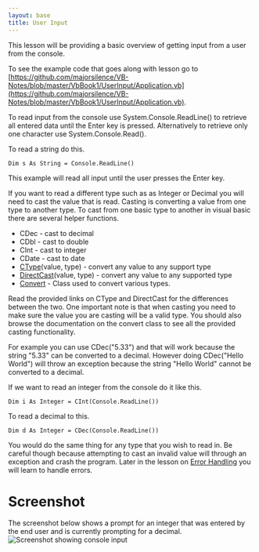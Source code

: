 ```yaml
---
layout: base
title: User Input
---
```


This lesson will be providing a basic overview of getting input from a user from the console.

To see the example code that goes along with lesson go to [https://github.com/majorsilence/VB-Notes/blob/master/VbBook1/UserInput/Application.vb](https://github.com/majorsilence/VB-Notes/blob/master/VbBook1/UserInput/Application.vb).

To read input from the console use System.Console.ReadLine() to retrieve all entered data until the Enter key is pressed.  Alternatively to retrieve only one character use System.Console.Read().

To read a string do this.

```vb.net
Dim s As String = Console.ReadLine()
```

This example will read all input until the user presses the Enter key.

If you want to read a different type such as as Integer or Decimal you will need to cast the value that is read.  Casting is converting a value from one type to another type.  To cast from one basic type to another in visual basic there are several helper functions.

* CDec - cast to decimal
* CDbl - cast to double
* CInt - cast to integer
* CDate - cast to date
* <a href="http://msdn.microsoft.com/en-us/library/4x2877xb(v=vs.100).aspx">CType</a>(value, type) - convert any value to any support type
* <a href="http://msdn.microsoft.com/en-us/library/7k6y2h6x(v=vs.100).aspx">DirectCast</a>(value, type) - convert any value to any supported type
* <a href="http://msdn.microsoft.com/en-us/library/system.convert(v=vs.90).aspx">Convert</a> - Class used to convert various types.

Read the provided links on CType and DirectCast for the differences between the two.  One important note is that when casting you need to make sure the value you are casting will be a valid type.  You should also browse the documentation on the convert  class to see all the provided casting functionality.

For example you can use CDec("5.33") and that will work because the string "5.33" can be converted to a decimal.  However doing CDec("Hello World") will throw an exception because the string "Hello World" cannot be converted to a decimal.

If we want to read an integer from the console do it like this.

```vb.net
Dim i As Integer = CInt(Console.ReadLine())
```

To read a decimal to this.

```vb.net
Dim d As Integer = CDec(Console.ReadLine())
```

You would do the same thing for any type that you wish to read in.  Be careful though because attempting to cast an invalid value will through an exception and crash the program.  Later in the lesson on [Error Handling](https://github.com/majorsilence/VB-Notes/wiki/Error-Handling) you will learn to handle errors.

# Screenshot

The screenshot below shows a prompt for an integer that was entered by the end user and is currently prompting for a decimal.
![Screenshot showing console input]({{site.baseurl}}/images/UserInputApplication.png)